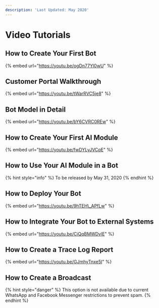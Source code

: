 ```yaml
---
description: 'Last Updated: May 2020'
---
```


# Video Tutorials

## How to Create Your First Bot

{% embed url="https://youtu.be/ogDn77Yl0wU" %}

## Customer Portal Walkthrough

{% embed url="https://youtu.be/tWarRVC5je8" %}

## Bot Model in Detail

{% embed url="https://youtu.be/bY6CVRC0REw" %}

## How to Create Your First AI Module

{% embed url="https://youtu.be/fwDYLyJVCqE" %}

## How to Use Your AI Module in a Bot

{% hint style="info" %}
To be released by May 31, 2020 
{% endhint %}

## How to Deploy Your Bot

{% embed url="https://youtu.be/9hTEH\_APfLw" %}

## How to Integrate Your Bot to External Systems

{% embed url="https://youtu.be/CiQqBMWDvlE" %}

## How to Create a Trace Log Report

{% embed url="https://youtu.be/GJmhyTnxe5I" %}

## How to Create a Broadcast 

{% hint style="danger" %}
This option is not available due to current WhatsApp and Facebook Messenger restrictions to prevent spam. 
{% endhint %}

